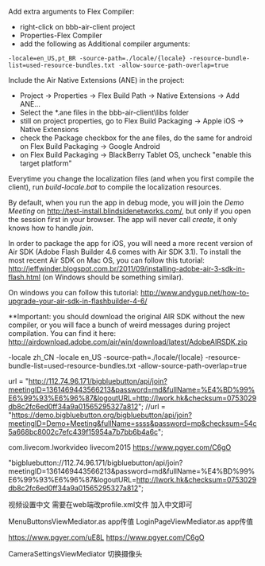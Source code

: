 
Add extra arguments to Flex Compiler:

* right-click on bbb-air-client project
* Properties-Flex Compiler
* add the following as Additional compiler arguments:

```
-locale=en_US,pt_BR -source-path=./locale/{locale} -resource-bundle-list=used-resource-bundles.txt -allow-source-path-overlap=true
```

Include the Air Native Extensions (ANE) in the project:

* Project -> Properties -> Flex Build Path -> Native Extensions -> Add ANE...
* Select the *.ane files in the bbb-air-client\libs folder
* still on project properties, go to Flex Build Packaging -> Apple iOS -> Native Extensions
* check the Package checkbox for the ane files, do the same for android on Flex Build Packaging -> Google Android
* on Flex Build Packaging -> BlackBerry Tablet OS, uncheck "enable this target platform" 

Everytime you change the localization files (and when you first compile the client), run *build-locale.bat* to compile the localization resources.

By default, when you run the app in debug mode, you will join the *Demo Meeting* on http://test-install.blindsidenetworks.com/, but only if you open the session first in your browser. The app will never call *create*, it only knows how to handle *join*.

In order to package the app for iOS, you will need a more recent version of Air SDK (Adobe Flash Builder 4.6 comes with Air SDK 3.1).
To install the most recent Air SDK on Mac OS, you can follow this tutorial: http://jeffwinder.blogspot.com.br/2011/09/installing-adobe-air-3-sdk-in-flash.html (on Windows should be something similar).

On windows you can follow this tutorial: 
http://www.andygup.net/how-to-upgrade-your-air-sdk-in-flashbuilder-4-6/

**Important: you should download the original AIR SDK without the new compiler, or you will face a bunch of weird messages during project compilation.
You can find it here: http://airdownload.adobe.com/air/win/download/latest/AdobeAIRSDK.zip



-locale zh_CN -locale en_US  -source-path=./locale/{locale} -resource-bundle-list=used-resource-bundles.txt -allow-source-path-overlap=true

url = "http://112.74.96.171/bigbluebutton/api/join?meetingID=1361469443566213&password=md&fullName=%E4%BD%99%E6%99%93%E6%96%87&logoutURL=http://lwork.hk&checksum=0753029db8c2fc6ed0ff34a9a01565295327a812";
//url = "https://demo.bigbluebutton.org/bigbluebutton/api/join?meetingID=Demo+Meeting&fullName=ssss&password=mp&checksum=54c5a668bc8002c7efc439f15954a7b7bb6b4a6c";


com.livecom.lworkvideo
livecom2015
https://www.pgyer.com/C6gO



"bigbluebutton://112.74.96.171/bigbluebutton/api/join?meetingID=1361469443566213&password=md&fullName=%E4%BD%99%E6%99%93%E6%96%87&logoutURL=http://lwork.hk&checksum=0753029db8c2fc6ed0ff34a9a01565295327a812";
		
视频设置中文 需要在web端改profile.xml文件 加入中文即可

MenuButtonsViewMediator.as  app传值
LoginPageViewMediator.as    app传值

https://www.pgyer.com/uE8L
https://www.pgyer.com/C6gO


CameraSettingsViewMediator 切换摄像头
		  